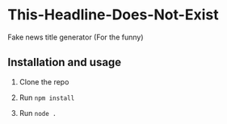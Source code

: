 # This-Headline-Does-Not-Exist
Fake news title generator (For the funny)

## Installation and usage

1. Clone the repo

2. Run `npm install`

3. Run `node .`
